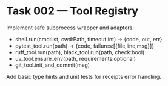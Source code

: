 # Task 002 — Tool Registry
Implement safe subprocess wrapper and adapters:
- shell.run(cmd:list, cwd:Path, timeout:int) -> {code, out, err}
- pytest_tool.run(path) -> {code, failures:[{file,line,msg}]}
- ruff_tool.run(path), black_tool.run(path, check:bool)
- uv_tool.ensure_env(path, requirements:optional)
- git_tool.init_and_commit(msg)

Add basic type hints and unit tests for receipts error handling.

